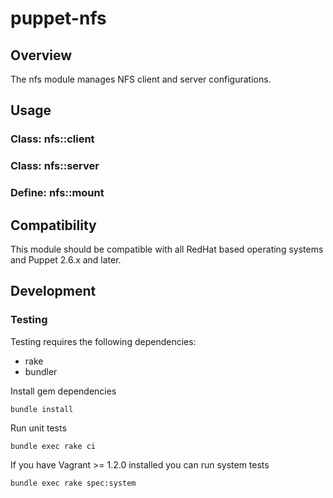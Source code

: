 # puppet-nfs

## Overview

The nfs module manages NFS client and server configurations.

## Usage

### Class: nfs::client

### Class: nfs::server

### Define: nfs::mount

## Compatibility

This module should be compatible with all RedHat based operating systems and Puppet 2.6.x and later.

## Development

### Testing

Testing requires the following dependencies:

* rake
* bundler

Install gem dependencies

    bundle install

Run unit tests

    bundle exec rake ci

If you have Vagrant >= 1.2.0 installed you can run system tests

    bundle exec rake spec:system

